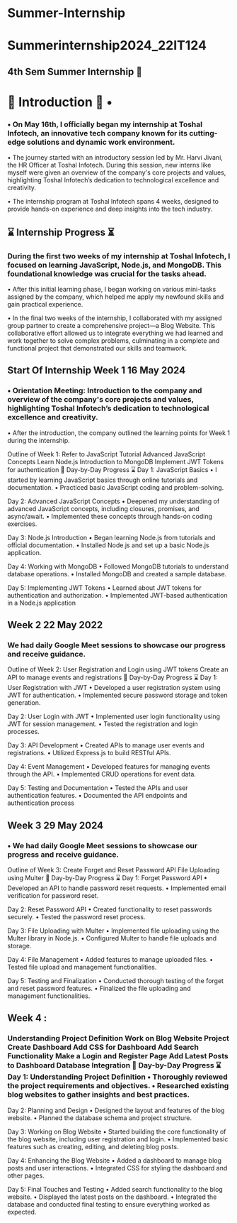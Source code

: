 # Summer-Internship
# Summerinternship2024_22IT124
## 4th Sem Summer Internship 🌟
# 🚀 Introduction 🚀 • 
### • On May 16th, I officially began my internship at Toshal Infotech, an innovative tech company known for its cutting-edge solutions and dynamic work environment.

• The journey started with an introductory session led by Mr. Harvi Jivani, the HR Officer at Toshal Infotech. During this session, new interns like myself were given an overview of the company's core projects and values, highlighting Toshal Infotech’s dedication to technological excellence and creativity.

• The internship program at Toshal Infotech spans 4 weeks, designed to provide hands-on experience and deep insights into the tech industry.
 ## ⌛ Internship Progress ⏳
 ### During the first two weeks of my internship at Toshal Infotech, I focused on learning JavaScript, Node.js, and MongoDB. This foundational knowledge was crucial for the tasks ahead.

• After this initial learning phase, I began working on various mini-tasks assigned by the company, which helped me apply my newfound skills and gain practical experience.

• In the final two weeks of the internship, I collaborated with my assigned group partner to create a comprehensive project—a Blog Website. This collaborative effort allowed us to integrate everything we had learned and work together to solve complex problems, culminating in a complete and functional project that demonstrated our skills and teamwork.
## Start Of Internship Week 1 16 May 2024
### • Orientation Meeting: Introduction to the company and overview of the company's core projects and values, highlighting Toshal Infotech’s dedication to technological excellence and creativity.

• After the introduction, the company outlined the learning points for Week 1 during the internship.

Outline of Week 1: Refer to JavaScript Tutorial Advanced JavaScript Concepts Learn Node.js Introduction to MongoDB Implement JWT Tokens for authentication 📝 Day-by-Day Progress ⌛ Day 1: JavaScript Basics • I started by learning JavaScript basics through online tutorials and documentation. • Practiced basic JavaScript coding and problem-solving.

Day 2: Advanced JavaScript Concepts • Deepened my understanding of advanced JavaScript concepts, including closures, promises, and async/await. • Implemented these concepts through hands-on coding exercises.

Day 3: Node.js Introduction • Began learning Node.js from tutorials and official documentation. • Installed Node.js and set up a basic Node.js application.

Day 4: Working with MongoDB • Followed MongoDB tutorials to understand database operations. • Installed MongoDB and created a sample database.

Day 5: Implementing JWT Tokens • Learned about JWT tokens for authentication and authorization. • Implemented JWT-based authentication in a Node.js application
## Week 2 22 May 2022
###  We had daily Google Meet sessions to showcase our progress and receive guidance.

Outline of Week 2: User Registration and Login using JWT tokens Create an API to manage events and registrations 📝 Day-by-Day Progress ⌛ Day 1: User Registration with JWT • Developed a user registration system using JWT for authentication. • Implemented secure password storage and token generation.

Day 2: User Login with JWT • Implemented user login functionality using JWT for session management. • Tested the registration and login processes.

Day 3: API Development • Created APIs to manage user events and registrations. • Utilized Express.js to build RESTful APIs.

Day 4: Event Management • Developed features for managing events through the API. • Implemented CRUD operations for event data.

Day 5: Testing and Documentation • Tested the APIs and user authentication features. • Documented the API endpoints and authentication process
## Week 3 29 May 2024 
###  • We had daily Google Meet sessions to showcase our progress and receive guidance.

Outline of Week 3: Create Forget and Reset Password API File Uploading using Multer 📝 Day-by-Day Progress ⌛ Day 1: Forget Password API • Developed an API to handle password reset requests. • Implemented email verification for password reset.

Day 2: Reset Password API • Created functionality to reset passwords securely. • Tested the password reset process.

Day 3: File Uploading with Multer • Implemented file uploading using the Multer library in Node.js. • Configured Multer to handle file uploads and storage.

Day 4: File Management • Added features to manage uploaded files. • Tested file upload and management functionalities.

Day 5: Testing and Finalization • Conducted thorough testing of the forget and reset password features. • Finalized the file uploading and management functionalities.
## Week 4 : 
### Understanding Project Definition Work on Blog Website Project Create Dashboard Add CSS for Dashboard Add Search Functionality Make a Login and Register Page Add Latest Posts to Dashboard Database Integration 📝 Day-by-Day Progress ⌛ Day 1: Understanding Project Definition • Thoroughly reviewed the project requirements and objectives. • Researched existing blog websites to gather insights and best practices.

Day 2: Planning and Design • Designed the layout and features of the blog website. • Planned the database schema and project structure.

Day 3: Working on Blog Website • Started building the core functionality of the blog website, including user registration and login. • Implemented basic features such as creating, editing, and deleting blog posts.

Day 4: Enhancing the Blog Website • Added a dashboard to manage blog posts and user interactions. • Integrated CSS for styling the dashboard and other pages.

Day 5: Final Touches and Testing • Added search functionality to the blog website. • Displayed the latest posts on the dashboard. • Integrated the database and conducted final testing to ensure everything worked as expected.
